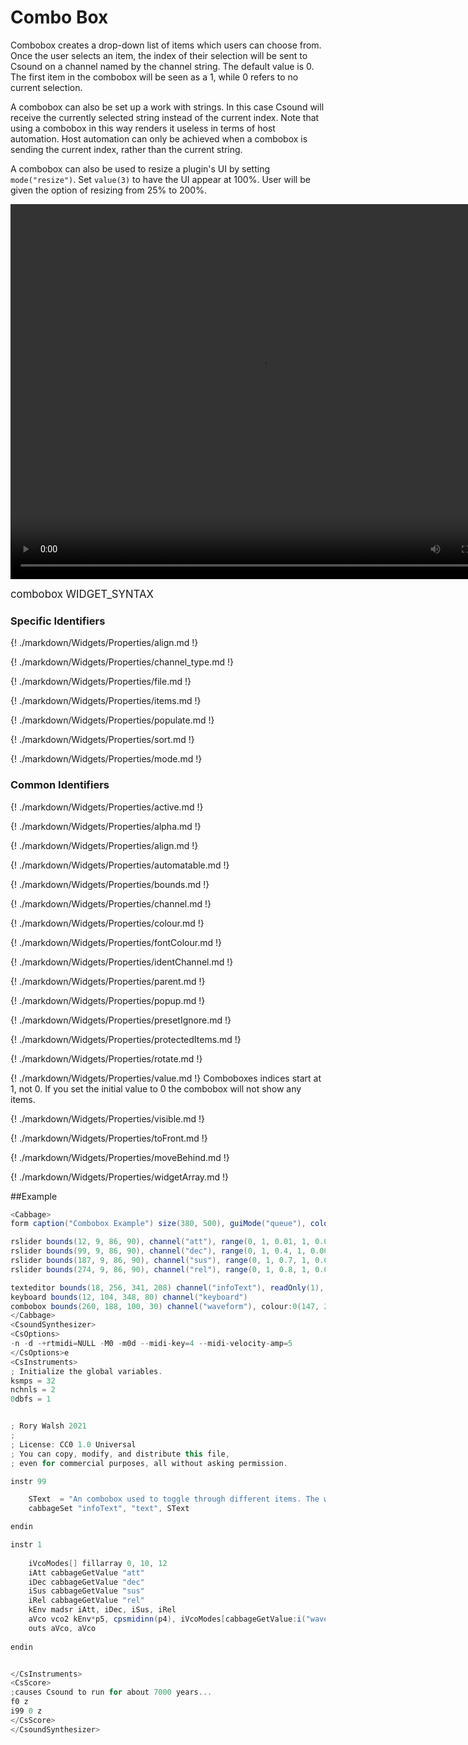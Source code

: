 # Combo Box

Combobox creates a drop-down list of items which users can choose from. Once the user selects an item, the index of their selection will be sent to Csound on a channel named by the channel string. The default value is 0. The first item in the combobox will be seen as a 1, while 0 refers to no current selection.

A combobox can also be set up a work with strings. In this case Csound will receive the currently selected string instead of the current index. Note that using a combobox in this way renders it useless in terms of host automation. Host automation can only be achieved when a combobox is sending the current index, rather than the current string.  

A combobox can also be used to resize a plugin's UI by setting `mode("resize")`. Set `value(3)` to have the UI appear at 100%. User will be given the option of resizing from 25% to 200%.

<video width="800" height="600" controls>
<source src="../../images/docs/combobox.mp4">
</video> 

<big></pre>
combobox WIDGET_SYNTAX
</pre></big>

### Specific Identifiers

{! ./markdown/Widgets/Properties/align.md !} 

{! ./markdown/Widgets/Properties/channel_type.md !} 

{! ./markdown/Widgets/Properties/file.md !} 

{! ./markdown/Widgets/Properties/items.md !} 

{! ./markdown/Widgets/Properties/populate.md !} 

{! ./markdown/Widgets/Properties/sort.md !} 

{! ./markdown/Widgets/Properties/mode.md !} 

### Common Identifiers
{! ./markdown/Widgets/Properties/active.md !}   

{! ./markdown/Widgets/Properties/alpha.md !}

{! ./markdown/Widgets/Properties/align.md !}  

{! ./markdown/Widgets/Properties/automatable.md !} 

{! ./markdown/Widgets/Properties/bounds.md !}   

{! ./markdown/Widgets/Properties/channel.md !} 

{! ./markdown/Widgets/Properties/colour.md !}   

{! ./markdown/Widgets/Properties/fontColour.md !}  

{! ./markdown/Widgets/Properties/identChannel.md !}  

{! ./markdown/Widgets/Properties/parent.md !} 

{! ./markdown/Widgets/Properties/popup.md !}  

{! ./markdown/Widgets/Properties/presetIgnore.md !} 

{! ./markdown/Widgets/Properties/protectedItems.md !} 

{! ./markdown/Widgets/Properties/rotate.md !}   

{! ./markdown/Widgets/Properties/value.md !}  Comboboxes indices start at 1, not 0. If you set the initial value to 0 the combobox will not show any items.

{! ./markdown/Widgets/Properties/visible.md !}   

{! ./markdown/Widgets/Properties/toFront.md !} 

{! ./markdown/Widgets/Properties/moveBehind.md !} 

{! ./markdown/Widgets/Properties/widgetArray.md !}  

<!--(End of identifiers)/-->

##Example
<!--(Widget Example)/-->
```csharp
<Cabbage>
form caption("Combobox Example") size(380, 500), guiMode("queue"), colour(2, 145, 209) pluginId("def1")

rslider bounds(12, 9, 86, 90), channel("att"), range(0, 1, 0.01, 1, 0.001), text("Att.")
rslider bounds(99, 9, 86, 90), channel("dec"), range(0, 1, 0.4, 1, 0.001), text("Dec.")
rslider bounds(187, 9, 86, 90), channel("sus"), range(0, 1, 0.7, 1, 0.001), text("Sus.")
rslider bounds(274, 9, 86, 90), channel("rel"), range(0, 1, 0.8, 1, 0.001), text("Rel.")

texteditor bounds(18, 256, 341, 208) channel("infoText"), readOnly(1), wrap(1), scrollbars(1)
keyboard bounds(12, 104, 348, 80) channel("keyboard")
combobox bounds(260, 188, 100, 30) channel("waveform"), colour:0(147, 210, 0), corners(5), items("Saw", "Square", "Triangle")
</Cabbage>
<CsoundSynthesizer>
<CsOptions>
-n -d -+rtmidi=NULL -M0 -m0d --midi-key=4 --midi-velocity-amp=5
</CsOptions>e
<CsInstruments>
; Initialize the global variables. 
ksmps = 32
nchnls = 2
0dbfs = 1


; Rory Walsh 2021 
;
; License: CC0 1.0 Universal
; You can copy, modify, and distribute this file, 
; even for commercial purposes, all without asking permission. 

instr 99

    SText  = "An combobox used to toggle through different items. The widget will send its current index to is associated channel, starting from 1*.\n\nIn this example an combobox can be used to select a given waveform. We can't just pass these indices to the vco2 opcode. Instead we use them as indices to simple array that hold the appropriate vco2 waveform modes.\n\n [A combobox always start with index 1, not 0]"
    cabbageSet "infoText", "text", SText

endin

instr 1
    
    iVcoModes[] fillarray 0, 10, 12    
    iAtt cabbageGetValue "att"
    iDec cabbageGetValue "dec"
    iSus cabbageGetValue "sus"
    iRel cabbageGetValue "rel"
    kEnv madsr iAtt, iDec, iSus, iRel
    aVco vco2 kEnv*p5, cpsmidinn(p4), iVcoModes[cabbageGetValue:i("waveform")-1]
    outs aVco, aVco    
    
endin


</CsInstruments>
<CsScore>
;causes Csound to run for about 7000 years...
f0 z
i99 0 z
</CsScore>
</CsoundSynthesizer>

```
<!--(End Widget Example)/-->
